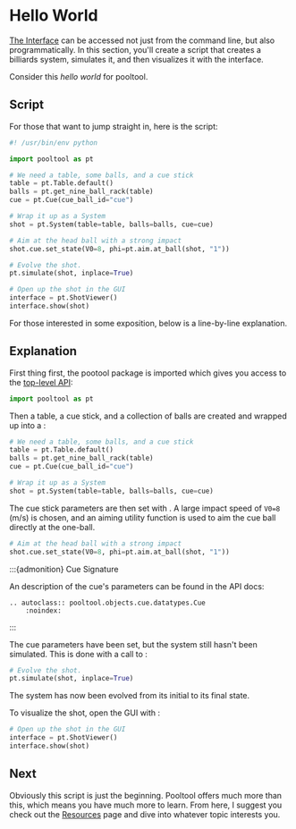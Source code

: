 # Hello World

[The Interface](interface) can be accessed not just from the command line, but also programmatically. In this section, you'll create a script that creates a billiards system, simulates it, and then visualizes it with the interface.

Consider this *hello world* for pooltool.

## Script

For those that want to jump straight in, here is the script:

```python
#! /usr/bin/env python

import pooltool as pt

# We need a table, some balls, and a cue stick
table = pt.Table.default()
balls = pt.get_nine_ball_rack(table)
cue = pt.Cue(cue_ball_id="cue")

# Wrap it up as a System
shot = pt.System(table=table, balls=balls, cue=cue)

# Aim at the head ball with a strong impact
shot.cue.set_state(V0=8, phi=pt.aim.at_ball(shot, "1"))

# Evolve the shot.
pt.simulate(shot, inplace=True)

# Open up the shot in the GUI
interface = pt.ShotViewer()
interface.show(shot)
```

For those interested in some exposition, below is a line-by-line explanation.

## Explanation

First thing first, the pootool package is imported which gives you access to the [top-level API](#pooltool):

```python
import pooltool as pt
```

Then a table, a cue stick, and a collection of balls are created and wrapped up into a [](#pooltool.system.datatypes.System):

```python
# We need a table, some balls, and a cue stick
table = pt.Table.default()
balls = pt.get_nine_ball_rack(table)
cue = pt.Cue(cue_ball_id="cue")

# Wrap it up as a System
shot = pt.System(table=table, balls=balls, cue=cue)
```

The cue stick parameters are then set with [](#pooltool.objects.cue.datatypes.Cue.set_state). A large impact speed of `V0=8` (m/s) is chosen, and an aiming utility function is used to aim the cue ball directly at the one-ball.

```python
# Aim at the head ball with a strong impact
shot.cue.set_state(V0=8, phi=pt.aim.at_ball(shot, "1"))
```

:::{admonition} Cue Signature

An description of the cue's parameters can be found in the API docs:

```{eval-rst}
.. autoclass:: pooltool.objects.cue.datatypes.Cue
    :noindex:
```
:::

The cue parameters have been set, but the system still hasn't been simulated. This is done with a call to [](#pooltool.evolution.event_based.simulate.simulate):

```python
# Evolve the shot.
pt.simulate(shot, inplace=True)
```

The system has now been evolved from its initial to its final state.

To visualize the shot, open the GUI with [](#pooltool.ani.animate.ShotViewer):

```python
# Open up the shot in the GUI
interface = pt.ShotViewer()
interface.show(shot)
```

## Next

Obviously this script is just the beginning. Pooltool offers much more than this, which means you have much more to learn. From here, I suggest you check out the [Resources](resources) page and dive into whatever topic interests you.

